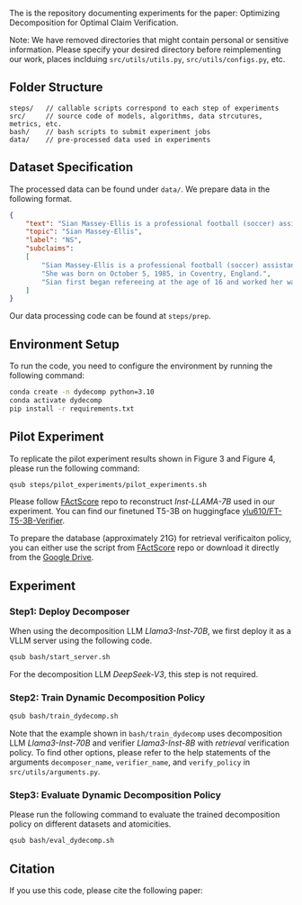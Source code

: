 The is the repository documenting experiments for the paper: Optimizing Decomposition for Optimal Claim Verification.

Note: We have removed directories that might contain personal or sensitive information. Please specify your desired directory before reimplementing our work, places inclduing `src/utils/utils.py`, `src/utils/configs.py`, etc.

## Folder Structure
```shellscript
steps/   // callable scripts correspond to each step of experiments
src/     // source code of models, algorithms, data strcutures, metrics, etc. 
bash/    // bash scripts to submit experiment jobs
data/    // pre-processed data used in experiments
```

## Dataset Specification
The processed data can be found under `data/`. We prepare data in the following format. 
```json
{
    "text": "Sian Massey-Ellis is a professional football (soccer) assistant referee from England. She was born on October 5, 1985, in Coventry, England. Sian first began refereeing at the age of 16 and worked her way up through the ranks to become a Premier League assistant referee.",
    "topic": "Sian Massey-Ellis",
    "label": "NS",
    "subclaims": 
    [
        "Sian Massey-Ellis is a professional football (soccer) assistant refere from England.",
        "She was born on October 5, 1985, in Coventry, England.",
        "Sian first began refereeing at the age of 16 and worked her way up through the ranks to become a Premier League assistant referee."
    ]
}
```
Our data processing code can be found at `steps/prep`.

## Environment Setup
To run the code, you need to configure the environment by running the following command:
```bash
conda create -n dydecomp python=3.10
conda activate dydecomp
pip install -r requirements.txt
```

## Pilot Experiment
To replicate the pilot experiment results shown in Figure 3 and Figure 4, please run the following command:
```bash
qsub steps/pilot_experiments/pilot_experiments.sh
```
Please follow [FActScore](https://github.com/shmsw25/FActScore) repo to reconstruct *Inst-LLAMA-7B* used in our experiment. You can find our finetuned T5-3B on huggingface [ylu610/FT-T5-3B-Verifier](https://huggingface.co/ylu610/FT-T5-3B-Verifier).

To prepare the database (approximately 21G) for retrieval verificaiton policy, you can either use the script from [FActScore](https://github.com/shmsw25/FActScore) repo or download it directly from the [Google Drive](https://drive.google.com/file/d/1mekls6OGOKLmt7gYtHs0WGf5oTamTNat/view).

## Experiment

### Step1: Deploy Decomposer
When using the decomposition LLM *Llama3-Inst-70B*, we first deploy it as a VLLM server using the following code.

```bash
qsub bash/start_server.sh
```
For the decomposition LLM *DeepSeek-V3*, this step is not required.

### Step2: Train Dynamic Decomposition Policy
```bash
qsub bash/train_dydecomp.sh
```
Note that the example shown in `bash/train_dydecomp` uses decomposition LLM *Llama3-Inst-70B* and verifier *Llama3-Inst-8B* with *retrieval* verification policy. To find other options, please refer to the help statements of the arguments `decomposer_name`, `verifier_name`, and `verify_policy` in `src/utils/arguments.py`.

### Step3: Evaluate Dynamic Decomposition Policy
Please run the following command to evaluate the trained decomposition policy on different datasets and atomicities.
```bash
qsub bash/eval_dydecomp.sh
```

## Citation
If you use this code, please cite the following paper:
```bibtex

```
